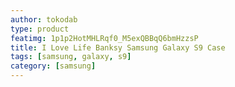 ```yaml
---
author: tokodab
type: product
featimg: 1p1p2HotMHLRqf0_M5exQBBqQ6bmHzzsP
title: I Love Life Banksy Samsung Galaxy S9 Case
tags: [samsung, galaxy, s9]
category: [samsung]
---
```


